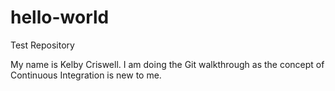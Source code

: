 # hello-world
Test Repository

My name is Kelby Criswell. I am doing the Git walkthrough as the concept of Continuous Integration is new to me.
